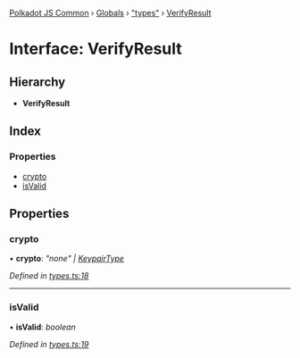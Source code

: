 [Polkadot JS Common](../README.md) › [Globals](../globals.md) › ["types"](../modules/_types_.md) › [VerifyResult](_types_.verifyresult.md)

# Interface: VerifyResult

## Hierarchy

* **VerifyResult**

## Index

### Properties

* [crypto](_types_.verifyresult.md#crypto)
* [isValid](_types_.verifyresult.md#isvalid)

## Properties

###  crypto

• **crypto**: *"none" | [KeypairType](../modules/_types_.md#keypairtype)*

*Defined in [types.ts:18](https://github.com/polkadot-js/common/blob/af56c102/packages/util-crypto/src/types.ts#L18)*

___

###  isValid

• **isValid**: *boolean*

*Defined in [types.ts:19](https://github.com/polkadot-js/common/blob/af56c102/packages/util-crypto/src/types.ts#L19)*
